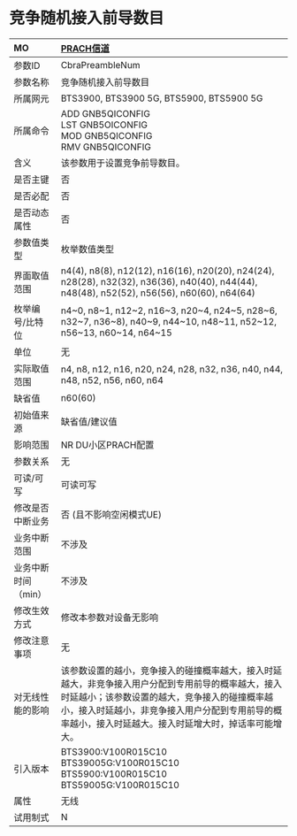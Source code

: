# 竞争随机接入前导数目<table><thread><tr><th align = "left">MO</th><th align = "left"><a href = "index.html#竞争随机接入前导数目-3">PRACH信道</a></td></tr></thread><tbody><tr><td>参数ID</td><td>CbraPreambleNum</td></tr><tr><td>参数名称</td><td>竞争随机接入前导数目</td></tr><tr><td>所属网元</td><td>BTS3900, BTS3900 5G, BTS5900, BTS5900 5G</td></tr><tr><td>所属命令</td><td>ADD GNB5QICONFIG<br>LST GNB5OICONFIG<br>MOD GNB5QICONFIG<br>RMV GNB5QICONFIG</td></tr><tr><td>含义</td><td>该参数用于设置竞争前导数目。</td></tr><tr><td>是否主键</td><td>否</td></tr><tr><td>是否必配</td><td>否</td></tr><tr><td>是否动态属性</td><td>否</td></tr><tr><td>参数值类型</td><td>枚举数值类型</td></tr><tr><td>界面取值范围</td><td>n4(4),
n8(8),
n12(12),
n16(16),
n20(20),
n24(24),
n28(28),
n32(32),
n36(36),
n40(40),
n44(44),
n48(48),
n52(52),
n56(56),
n60(60),
n64(64)
</td></tr><tr><td>枚举编号/比特位</td><td>n4~0,
n8~1,
n12~2,
n16~3,
n20~4,
n24~5,
n28~6,
n32~7,
n36~8),
n40~9,
n44~10,
n48~11,
n52~12,
n56~13,
n60~14,
n64~15</td></tr><tr><td>单位</td><td>无</td></tr><tr><td>实际取值范围</td><td>n4,
n8,
n12,
n16,
n20,
n24,
n28,
n32,
n36,
n40,
n44,
n48,
n52,
n56,
n60,
n64</td></tr><tr><td>缺省值</td><td>n60(60)</td></tr><tr><td>初始值来源</td><td>缺省值/建议值</td></tr><tr><td>影响范围</td><td>NR DU小区PRACH配置</td></tr><tr><td>参数关系</td><td>无</td></tr><tr><td>可读/可写</td><td>可读可写</td></tr><tr><td>修改是否中断业务</td><td>否 (且不影响空闲模式UE)</td></tr><tr><td>业务中断范围</td><td>不涉及</td></tr><tr><td>业务中断时间（min）</td><td>不涉及</td></tr><tr><td>修改生效方式</td><td>修改本参数对设备无影响</td></tr><tr><td>修改注意事项</td><td>无</td></tr><tr><td>对无线性能的影响</td><td>该参数设置的越小，竞争接入的碰撞概率越大，接入时延越大，非竞争接入用户分配到专用前导的概率越大，接入时延越小；该参数设置的越大，竞争接入的碰撞概率越小，接入时延越小，非竞争接入用户分配到专用前导的概率越小，接入时延越大。接入时延增大时，掉话率可能增大。</td></tr><tr><td>引入版本</td><td>BTS3900:V100R015C10<br>BTS39005G:V100R015C10<br>BTS5900:V100R015C10<br>BTS59005G:V100R015C10</td></tr><tr><td>属性</td><td>无线</td></tr><tr><td>试用制式</td><td>N</td></tr></tbody></table>